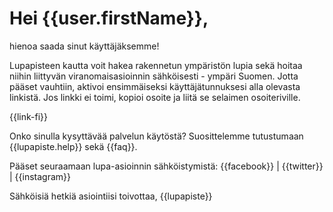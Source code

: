 # Hei {{user.firstName}}, 

hienoa saada sinut k&auml;ytt&auml;j&auml;ksemme! 

Lupapisteen kautta voit hakea rakennetun ymp&auml;rist&ouml;n lupia sek&auml; hoitaa niihin liittyv&auml;n viranomaisasioinnin s&auml;hk&ouml;isesti - ymp&auml;ri Suomen. Jotta p&auml;&auml;set vauhtiin, aktivoi ensimm&auml;iseksi k&auml;ytt&auml;j&auml;tunnuksesi alla olevasta linkist&auml;. Jos linkki ei toimi, kopioi osoite ja liit&auml; se selaimen osoiteriville.

{{link-fi}}

Onko sinulla kysytt&auml;v&auml;&auml; palvelun k&auml;yt&ouml;st&auml;? Suosittelemme tutustumaan {{lupapiste.help}} sek&auml; {{faq}}.

P&auml;&auml;set seuraamaan lupa-asioinnin s&auml;hk&ouml;istymist&auml;: {{facebook}} | {{twitter}} | {{instagram}}

S&auml;hk&ouml;isi&auml; hetki&auml; asiointiisi toivottaa,
{{lupapiste}}